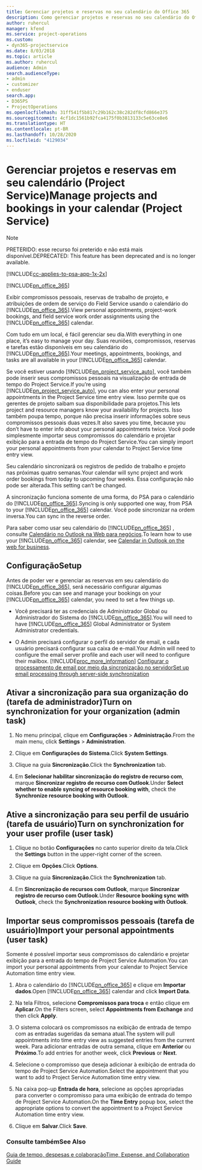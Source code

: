 ```yaml
---
title: Gerenciar projetos e reservas no seu calendário do Office 365
description: Como gerenciar projetos e reservas no seu calendário do Office 365
author: ruhercul
manager: kfend
ms.service: project-operations
ms.custom:
- dyn365-projectservice
ms.date: 8/03/2018
ms.topic: article
ms.author: ruhercul
audience: Admin
search.audienceType:
- admin
- customizer
- enduser
search.app:
- D365PS
- ProjectOperations
ms.openlocfilehash: 31ff541f5b817c29b162c38c282df8cfd866e375
ms.sourcegitcommit: 4cf1dc1561b92fca4175f0b3813133c5e63ce8e6
ms.translationtype: HT
ms.contentlocale: pt-BR
ms.lasthandoff: 10/28/2020
ms.locfileid: "4129034"
---
```

# <a name="manage-projects-and-bookings-in-your-calendar-project-service"></a><span data-ttu-id="5b1e1-103">Gerenciar projetos e reservas em seu calendário (Project Service)</span><span class="sxs-lookup"><span data-stu-id="5b1e1-103">Manage projects and bookings in your calendar (Project Service)</span></span>

> [!Note]
> <span data-ttu-id="5b1e1-104">PRETERIDO: esse recurso foi preterido e não está mais disponível.</span><span class="sxs-lookup"><span data-stu-id="5b1e1-104">DEPRECATED: This feature has been deprecated and is no longer available.</span></span>

[!INCLUDE[cc-applies-to-psa-app-1x-2x](../includes/cc-applies-to-psa-app-1x-2x.md)]

[!INCLUDE[pn_office_365](../includes/pn-office-365.md)] 

<span data-ttu-id="5b1e1-105">Exibir compromissos pessoais, reservas de trabalho de projeto, e atribuições de ordem de serviço do Field Service usando o calendário do [!INCLUDE[pn_office_365](../includes/pn-office-365.md)].</span><span class="sxs-lookup"><span data-stu-id="5b1e1-105">View personal appointments, project-work bookings, and field service work order assignments using the [!INCLUDE[pn_office_365](../includes/pn-office-365.md)] calendar.</span></span>  
  
 <span data-ttu-id="5b1e1-106">Com tudo em um local, é fácil gerenciar seu dia.</span><span class="sxs-lookup"><span data-stu-id="5b1e1-106">With everything in one place, it’s easy to manage your day.</span></span> <span data-ttu-id="5b1e1-107">Suas reuniões, compromissos, reservas e tarefas estão disponíveis em seu calendário do [!INCLUDE[pn_office_365](../includes/pn-office-365.md)].</span><span class="sxs-lookup"><span data-stu-id="5b1e1-107">Your meetings, appointments, bookings, and tasks are all available in your [!INCLUDE[pn_office_365](../includes/pn-office-365.md)] calendar.</span></span>  
  
 <span data-ttu-id="5b1e1-108">Se você estiver usando [!INCLUDE[pn_project_service_auto](../includes/pn-project-service-auto.md)], você também pode inserir seus compromissos pessoais na visualização de entrada de tempo do Project Service.</span><span class="sxs-lookup"><span data-stu-id="5b1e1-108">If you’re using [!INCLUDE[pn_project_service_auto](../includes/pn-project-service-auto.md)], you can also enter your personal appointments in the Project Service time entry view.</span></span> <span data-ttu-id="5b1e1-109">Isso permite que os gerentes de projeto saibam sua disponibilidade para projetos.</span><span class="sxs-lookup"><span data-stu-id="5b1e1-109">This lets project and resource managers know your availability for projects.</span></span> <span data-ttu-id="5b1e1-110">Isso também poupa tempo, porque não precisa inserir informações sobre seus compromissos pessoais duas vezes.</span><span class="sxs-lookup"><span data-stu-id="5b1e1-110">It also saves you time, because you don’t have to enter info about your personal appointments twice.</span></span> <span data-ttu-id="5b1e1-111">Você pode simplesmente importar seus compromissos do calendário e projetar exibição para a entrada de tempo do Project Service.</span><span class="sxs-lookup"><span data-stu-id="5b1e1-111">You can simply import your personal appointments from your calendar to Project Service time entry view.</span></span>  
  
 <span data-ttu-id="5b1e1-112">Seu calendário sincronizará os registros de pedido de trabalho e projeto nas próximas quatro semanas.</span><span class="sxs-lookup"><span data-stu-id="5b1e1-112">Your calendar will sync project and work order bookings from today to upcoming four weeks.</span></span> <span data-ttu-id="5b1e1-113">Essa configuração não pode ser alterada.</span><span class="sxs-lookup"><span data-stu-id="5b1e1-113">This setting can’t be changed.</span></span>  
  
 <span data-ttu-id="5b1e1-114">A sincronização funciona somente de uma forma, do PSA para o calendário do [!INCLUDE[pn_office_365](../includes/pn-office-365.md)].</span><span class="sxs-lookup"><span data-stu-id="5b1e1-114">Syncing is only supported one way, from PSA to your [!INCLUDE[pn_office_365](../includes/pn-office-365.md)] calendar.</span></span> <span data-ttu-id="5b1e1-115">Você pode sincronizar na ordem inversa.</span><span class="sxs-lookup"><span data-stu-id="5b1e1-115">You can sync in the reverse order.</span></span> 
  
 <span data-ttu-id="5b1e1-116">Para saber como usar seu calendário do [!INCLUDE[pn_office_365](../includes/pn-office-365.md)] , consulte [Calendário no Outlook na Web para negócios](https://support.office.com/article/Calendar-in-Outlook-on-the-web-for-business-5219c457-d1fe-4c2f-9032-1a816b88e936).</span><span class="sxs-lookup"><span data-stu-id="5b1e1-116">To learn how to use your [!INCLUDE[pn_office_365](../includes/pn-office-365.md)] calendar, see [Calendar in Outlook on the web for business](https://support.office.com/article/Calendar-in-Outlook-on-the-web-for-business-5219c457-d1fe-4c2f-9032-1a816b88e936).</span></span>  
  
## <a name="setup"></a><span data-ttu-id="5b1e1-117">Configuração</span><span class="sxs-lookup"><span data-stu-id="5b1e1-117">Setup</span></span>  
 <span data-ttu-id="5b1e1-118">Antes de poder ver e gerenciar as reservas em seu calendário do [!INCLUDE[pn_office_365](../includes/pn-office-365.md)], será necessário configurar algumas coisas.</span><span class="sxs-lookup"><span data-stu-id="5b1e1-118">Before you can see and manage your bookings on your [!INCLUDE[pn_office_365](../includes/pn-office-365.md)] calendar, you need to set a few things up.</span></span>  
  
- <span data-ttu-id="5b1e1-119">Você precisará ter as credenciais de Administrador Global ou Administrador do Sistema do [!INCLUDE[pn_office_365](../includes/pn-office-365.md)].</span><span class="sxs-lookup"><span data-stu-id="5b1e1-119">You will need to have [!INCLUDE[pn_office_365](../includes/pn-office-365.md)] Global Administrator or System Administrator credentials.</span></span>  
  
- <span data-ttu-id="5b1e1-120">O Admin precisará configurar o perfil do servidor de email, e cada usuário precisará configurar sua caixa de e-mail.</span><span class="sxs-lookup"><span data-stu-id="5b1e1-120">Your Admin will need to configure the email server profile and each user will need to configure their mailbox.</span></span> [!INCLUDE[proc_more_information](../includes/proc-more-information.md)] <span data-ttu-id="5b1e1-121">[Configurar o processamento de email por meio da sincronização no servidor](https://docs.microsoft.com/dynamics365/customerengagement/on-premises/admin/set-up-server-side-synchronization-of-email-appointments-contacts-and-tasks)</span><span class="sxs-lookup"><span data-stu-id="5b1e1-121">[Set up email processing through server-side synchronization](https://docs.microsoft.com/dynamics365/customerengagement/on-premises/admin/set-up-server-side-synchronization-of-email-appointments-contacts-and-tasks)</span></span>  
  
## <a name="turn-on-synchronization-for-your-organization-admin-task"></a><span data-ttu-id="5b1e1-122">Ativar a sincronização para sua organização do (tarefa de administrador)</span><span class="sxs-lookup"><span data-stu-id="5b1e1-122">Turn on synchronization for your organization (admin task)</span></span>  
  
1.  <span data-ttu-id="5b1e1-123">No menu principal, clique em **Configurações** > **Administração**.</span><span class="sxs-lookup"><span data-stu-id="5b1e1-123">From the main menu, click **Settings** > **Administration**.</span></span>  
  
2.  <span data-ttu-id="5b1e1-124">Clique em **Configurações do Sistema**.</span><span class="sxs-lookup"><span data-stu-id="5b1e1-124">Click **System Settings**.</span></span>  
  
3.  <span data-ttu-id="5b1e1-125">Clique na guia **Sincronização**.</span><span class="sxs-lookup"><span data-stu-id="5b1e1-125">Click the **Synchronization** tab.</span></span>  
  
4.  <span data-ttu-id="5b1e1-126">Em **Selecionar habilitar sincronização do registro de recurso com**, marque **Sincronizar registro de recurso com Outlook**.</span><span class="sxs-lookup"><span data-stu-id="5b1e1-126">Under **Select whether to enable syncing of resource booking with**, check the **Synchronize resource booking with Outlook**.</span></span>  
  
## <a name="turn-on-synchronization-for-your-user-profile-user-task"></a><span data-ttu-id="5b1e1-127">Ative a sincronização para seu perfil de usuário (tarefa de usuário)</span><span class="sxs-lookup"><span data-stu-id="5b1e1-127">Turn on synchronization for your user profile (user task)</span></span>  
  
1.  <span data-ttu-id="5b1e1-128">Clique no botão **Configurações** no canto superior direito da tela.</span><span class="sxs-lookup"><span data-stu-id="5b1e1-128">Click the **Settings** button in the upper-right corner of the screen.</span></span>  
  
2.  <span data-ttu-id="5b1e1-129">Clique em **Opções**.</span><span class="sxs-lookup"><span data-stu-id="5b1e1-129">Click **Options**.</span></span>  
  
3.  <span data-ttu-id="5b1e1-130">Clique na guia **Sincronização**.</span><span class="sxs-lookup"><span data-stu-id="5b1e1-130">Click the **Synchronization** tab.</span></span>  
  
4.  <span data-ttu-id="5b1e1-131">Em **Sincronização de recursos com Outlook**, marque **Sincronizar registro de recurso com Outlook**.</span><span class="sxs-lookup"><span data-stu-id="5b1e1-131">Under **Resource booking sync with Outlook**, check the **Synchronization resource booking with Outlook**.</span></span>  
  
## <a name="import-your-personal-appointments-user-task"></a><span data-ttu-id="5b1e1-132">Importar seus compromissos pessoais (tarefa de usuário)</span><span class="sxs-lookup"><span data-stu-id="5b1e1-132">Import your personal appointments (user task)</span></span>  
 <span data-ttu-id="5b1e1-133">Somente é possível importar seus compromissos do calendário e projetar exibição para a entrada do tempo de Project Service Automation.</span><span class="sxs-lookup"><span data-stu-id="5b1e1-133">You can import your personal appointments from your calendar to Project Service Automation time entry view.</span></span>  
  
1. <span data-ttu-id="5b1e1-134">Abra o calendário do [!INCLUDE[pn_office_365](../includes/pn-office-365.md)] e clique em **Importar dados**.</span><span class="sxs-lookup"><span data-stu-id="5b1e1-134">Open [!INCLUDE[pn_office_365](../includes/pn-office-365.md)] calendar and click **Import Data**.</span></span>  
  
2. <span data-ttu-id="5b1e1-135">Na tela Filtros, selecione **Compromissos para troca** e então clique em **Aplicar**.</span><span class="sxs-lookup"><span data-stu-id="5b1e1-135">On the Filters screen, select **Appointments from Exchange** and then click **Apply**.</span></span>  
  
3. <span data-ttu-id="5b1e1-136">O sistema colocará os compromissos na exibição de entrada de tempo com as entradas sugeridas da semana atual.</span><span class="sxs-lookup"><span data-stu-id="5b1e1-136">The system will pull appointments into time entry view as suggested entries from the current week.</span></span> <span data-ttu-id="5b1e1-137">Para adicionar entradas de outra semana, clique em **Anterior** ou **Próximo**.</span><span class="sxs-lookup"><span data-stu-id="5b1e1-137">To add entries for another week, click **Previous** or **Next**.</span></span>  
  
4. <span data-ttu-id="5b1e1-138">Selecione o compromisso que deseja adicionar à exibição de entrada do tempo de Project Service Automation.</span><span class="sxs-lookup"><span data-stu-id="5b1e1-138">Select the appointment that you want to add to Project Service Automation time entry view.</span></span>  
  
5. <span data-ttu-id="5b1e1-139">Na caixa pop-up **Entrada de hora**, selecione as opções apropriadas para converter o compromisso para uma exibição de entrada do tempo de Project Service Automation.</span><span class="sxs-lookup"><span data-stu-id="5b1e1-139">On the **Time Entry** popup box, select the appropriate options to convert the appointment to a Project Service Automation time entry view.</span></span>  
  
6. <span data-ttu-id="5b1e1-140">Clique em **Salvar**.</span><span class="sxs-lookup"><span data-stu-id="5b1e1-140">Click **Save**.</span></span>  
  
### <a name="see-also"></a><span data-ttu-id="5b1e1-141">Consulte também</span><span class="sxs-lookup"><span data-stu-id="5b1e1-141">See Also</span></span>  
 [<span data-ttu-id="5b1e1-142">Guia de tempo, despesas e colaboração</span><span class="sxs-lookup"><span data-stu-id="5b1e1-142">Time, Expense, and Collaboration Guide</span></span>](../psa/time-expense-collaboration-guide.md)
